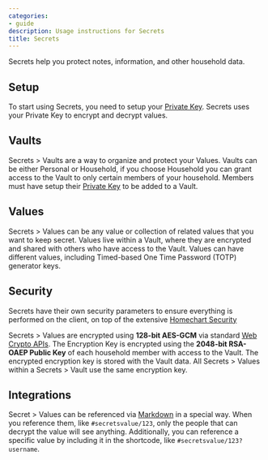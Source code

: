 ```yaml
---
categories:
- guide
description: Usage instructions for Secrets
title: Secrets
---
```


Secrets help you protect notes, information, and other household data.

## Setup

To start using Secrets, you need to setup your [Private Key](../settings#private-key).  Secrets uses your Private Key to encrypt and decrypt values.

## Vaults

Secrets > Vaults are a way to organize and protect your Values.  Vaults can be either Personal or Household, if you choose Household you can grant access to the Vault to only certain members of your household.  Members must have setup their [Private Key](../settings#private-key) to be added to a Vault.

## Values

Secrets > Values can be any value or collection of related values that you want to keep secret.  Values live within a Vault, where they are encrypted and shared with others who have access to the Vault.  Values can have different values, including Timed-based One Time Password (TOTP) generator keys.

## Security

Secrets have their own security parameters to ensure everything is performed on the client, on top of the extensive [Homechart Security](../../security)

Secrets > Values are encrypted using **128-bit AES-GCM** via standard [Web Crypto APIs](https://developer.mozilla.org/en-US/docs/Web/API/Web_Crypto_API).  The Encryption Key is encrypted using the **2048-bit RSA-OAEP Public Key** of each household member with access to the Vault. The encrypted encryption key is stored with the Vault data.  All Secrets > Values within a Secrets > Vault use the same encryption key.

## Integrations

Secret > Values can be referenced via [Markdown](../markdown) in a special way.  When you reference them, like `#secretsvalue/123`, only the people that can decrypt the value will see anything.  Additionally, you can reference a specific value by including it in the shortcode, like `#secretsvalue/123?username`.
